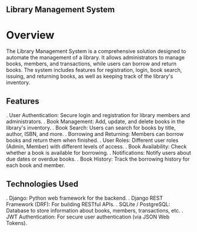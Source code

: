 ## Library Management System
# Overview
The Library Management System is a comprehensive solution designed to automate the management of a library. It allows administrators to manage books, members, and transactions, while users can borrow and return books. The system includes features for registration, login, book search, issuing, and returning books, as well as keeping track of the library's inventory.

## Features
. User Authentication: Secure login and registration for library members and administrators.
. Book Management: Add, update, and delete books in the library's inventory.
. Book Search: Users can search for books by title, author, ISBN, and more.
. Borrowing and Returning: Members can borrow books and return them when finished.
. User Roles: Different user roles (Admin, Member) with different levels of access.
. Book Availability: Check whether a book is available for borrowing.
. Notifications: Notify users about due dates or overdue books.
. Book History: Track the borrowing history for each book and member.

## Technologies Used
. Django: Python web framework for the backend.
. Django REST Framework (DRF): For building RESTful APIs.
. SQLite / PostgreSQL: Database to store information about books, members, transactions, etc.
. JWT Authentication: For secure user authentication (via JSON Web Tokens).

